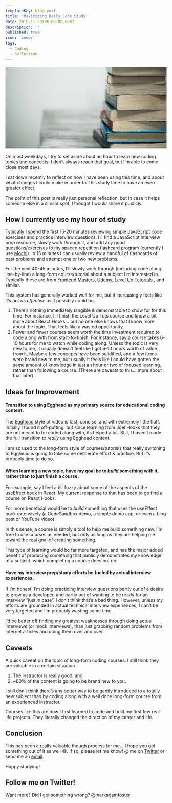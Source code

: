 ```yaml
---
templateKey: blog-post
title: 'Maximizing Daily Code Study'
date: 2019-11-23T06:00:00.000Z
description: ''
published: true
icon: 'coder'
tags:
  - Coding
  - Reflection
---
```


![books](./books.jpg)

On most weekdays, I try to set aside about an hour to learn new coding topics and concepts. I don’t always reach that goal, but I’m able to come close most days. 

I sat down recently to reflect on how I have been using this time, and about what changes I could make in order for this study time to have an even greater effect.

The point of this post is really just personal reflection, but in case it helps someone else in a similar spot, I thought I would share it publicly.

## How I currently use my hour of study
Typically I spend the first 15-20 minutes reviewing simple JavaScript code exercises and practice interview questions. I’ll find a JavaScript interview prep resource, slowly work through it, and add any good questions/exercises to my spaced repetition flashcard program (currently I use [Mochi](mochi.cards)). In 15 minutes I can usually review a handful of flashcards of past problems and attempt one or two new problems.

For the next 40-45 minutes, I’ll slowly work through (including code along line-by-line) a long-form course/tutorial about a subject I’m interested in. Typically these are from [Frontend Masters](http://frontendmasters.com/), [Udemy](https://www.udemy.com/),  [Level Up Tutorials](https://www.leveluptutorials.com/) , and similar.

This system has generally worked well for me, but it increasingly feels like it’s not *as effective* as it possibly could be.

1. There’s nothing immediately tangible & demonstrable to show for for this time. For instance, I’ll finish the Level Up Tuts course and know a bit more about React Hooks… but no one else knows that I know more about the topic. That feels like a wasted opportunity.
2. Fewer and fewer courses seem worth the time investment required to code along with from start-to-finish. For instance, say a course takes 6-10 hours for me to watch while coding along. Unless the topic is very new to me, it usually doesn’t feel like I got 6-10 hours worth of value from it. Maybe a few concepts have been solidified, and a few items were brand new to me, but usually it feels like I could have gotten the same amount of knowledge in just an hour or two of focused learning, rather than following a course. (There are caveats to this… more about that later).

## Ideas for Improvement

#### Transition to using Egghead as my primary source for educational coding content.

The [Egghead](https://egghead.io/) style of video is fast, concise, and with extremely little fluff. Initially I found it off-putting, but since learning from Joel Hooks that they are not meant to be coded along with, its helped a bit. Still, I haven’t made the full transition to *really* using Egghead content. 

I am so used to the long-form style of courses/tutorials that really switching to Egghead is going to take some deliberate effort & practice. But it’s probably time to do so.

#### When learning a new topic, have my goal be to *build* something with it, rather than to just finish a course.

For example, say I feel a bit fuzzy about some of the aspects of the useEffect hook in React. My current response to that has been to go find a course on React Hooks.

For more beneficial would be to *build* something that uses the useEffect hook extensively (a CodeSandbox demo, a simple demo app, or even a blog post or YouTube video). 

In this sense, a course is simply a tool to help me build something new. I’m free to use courses as needed, but only as long as they are helping me toward the real goal of creating something. 

This type of learning would be far more targeted, and has the major added benefit of producing something that publicly demonstrates my knowledge of a subject, which completing a course does not do.

#### Have my interview prep/study efforts be fueled by actual interview experiences.

If I’m honest, I’m doing practicing interview questions partly out of a desire to grow as a developer, and partly out of wanting to be ready for an interview “just in case”.  I don’t think that’s a bad thing. However, unless my efforts are grounded in actual technical interview experiences, I can’t be very targeted and I’m probably wasting some time. 

I’d be better off finding my greatest weaknesses through doing actual interviews (or mock interviews), than just grabbing random problems from internet articles and doing them over and over.

## Caveats
A quick caveat on the topic of long-form coding courses. I still think they are valuable in a certain situation

1. The instructor is really good, and
2. ~80% of the content is going to be brand new to you.

I still don’t think there’s any better way to be gently introduced to a totally new subject than by coding along with a well done long-form course from an experienced instructor. 

Courses like this are how I first learned to code and built my first few real-life projects. They literally changed the direction of my career and life.

## Conclusion
This has been a really valuable though process for me… I hope you got something out of it as well 😅. If so, please let me know! @ me on [Twitter](https://www.twitter.com/markadamfoster) or send me an [email](mailto:foster154@gmail.com).

Happy studying!



## Follow me on Twitter!

Want more? Did I get something wrong? [@markadamfoster](https://www.twitter.com/markadamfoster)
